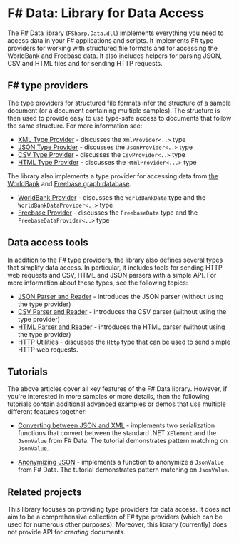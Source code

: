 # F# Data: Library for Data Access

The F# Data library (`FSharp.Data.dll`) implements everything you need to access data 
in your F# applications and scripts. It implements F# type providers for working with 
structured file formats and for accessing the WorldBank and Freebase data. It 
also includes helpers for parsing JSON, CSV and HTML files and for sending HTTP requests.

## F# type providers

The type providers for structured file formats infer the structure of a sample 
document (or a document containing multiple samples). The structure is then used
to provide easy to use type-safe access to documents that follow the same structure.
For more information see:

 * [XML Type Provider](library/XmlProvider.html) - discusses the `XmlProvider<..>` type
 * [JSON Type Provider](library/JsonProvider.html) - discusses the `JsonProvider<..>` type
 * [CSV Type Provider](library/CsvProvider.html) - discusses the `CsvProvider<..>` type
 * [HTML Type Provider](library/HtmlProvider.html) - discusses the `HtmlProvider<...>` type

The library also implements a type provider for accessing data from 
[the WorldBank](http://data.worldbank.org/) and [Freebase graph database](http://www.freebase.com/).

 * [WorldBank Provider](library/WorldBank.html) - discusses the `WorldBankData` type 
   and the `WorldBankDataProvider<..>` type
 * [Freebase Provider](library/Freebase.html) - discusses the `FreebaseData` type 
   and the `FreebaseDataProvider<..>` type

## Data access tools
 
In addition to the F# type providers, the library also defines several types that 
simplify data access. In particular, it includes tools for sending HTTP web requests and 
CSV, HTML and JSON parsers with a simple API. For more information about these types, see the 
following topics:

 * [JSON Parser and Reader](library/JsonValue.html) - introduces the JSON parser 
   (without using the type provider)
 * [CSV Parser and Reader](library/CsvFile.html) - introduces the CSV parser 
   (without using the type provider)
 * [HTML Parser and Reader](library/HtmlParser.html) - introduces the HTML parser
   (without using the type provider)
 * [HTTP Utilities](library/Http.html) - discusses the `Http` type that can be used
   to send simple HTTP web requests.

## Tutorials

The above articles cover all key features of the F# Data library. However, if you're interested
in more samples or more details, then the following tutorials contain additional advanced examples 
or demos that use multiple different features together:

 * [Converting between JSON and XML](tutorials/JsonToXml.html) - implements two serialization 
   functions that convert between the standard .NET `XElement` and the `JsonValue` from F# Data.
   The tutorial demonstrates pattern matching on `JsonValue`.

 * [Anonymizing JSON](tutorials/JsonAnonymizer.html) - implements a function to anonymize a `JsonValue` from F# Data.
   The tutorial demonstrates pattern matching on `JsonValue`.

## Related projects

This library focuses on providing type providers for data access.
It does not aim to be a comprehensive collection of F# type 
providers (which can be used for numerous other purposes). Moreover, this library 
(currently) does not provide API for _creating_ documents.
